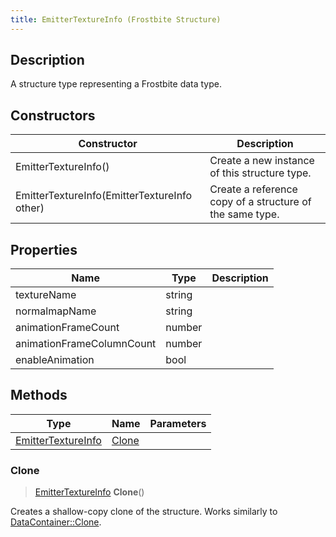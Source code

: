 ```yaml
---
title: EmitterTextureInfo (Frostbite Structure)
---
```

## Description

A structure type representing a Frostbite data type.

## Constructors

| Constructor                                  | Description                                              |
| -------------------------------------------- | -------------------------------------------------------- |
| EmitterTextureInfo()                         | Create a new instance of this structure type.            |
| EmitterTextureInfo(EmitterTextureInfo other) | Create a reference copy of a structure of the same type. |

## Properties

| Name                      | Type   | Description |
| ------------------------- | ------ | ----------- |
| textureName               | string |             |
| normalmapName             | string |             |
| animationFrameCount       | number |             |
| animationFrameColumnCount | number |             |
| enableAnimation           | bool   |             |

## Methods

| Type                                     | Name            | Parameters |
| ---------------------------------------- | --------------- | ---------- |
| [EmitterTextureInfo](EmitterTextureInfo) | [Clone](#clone) |            |

### Clone

> [EmitterTextureInfo](EmitterTextureInfo) **Clone**()

Creates a shallow-copy clone of the structure. Works similarly to [DataContainer::Clone](/vext/ref/cls/shr/datacontainer#clone).
